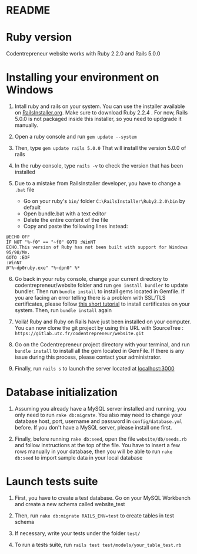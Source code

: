 # README

# Ruby version

Codentrepreneur website works with Ruby 2.2.0 and Rails 5.0.0

# Installing your environment on Windows

1. Intall ruby and rails on your system. You can use the installer available on [RailsInstaller.org](http://railsinstaller.org). 
Make sure to download Ruby 2.2.4 . 
For now, Rails 5.0.0 is not packaged inside this installer, so you need to updgrade it manually.

2. Open a ruby console and run ```gem update --system```

3. Then, type ```gem update rails 5.0.0```
That will install the version 5.0.0 of rails

4. In the ruby console, type ```rails -v``` to check the version that has been installed

5. Due to a mistake from RailsInstaller developer, you have to change a ```.bat``` file
	* Go on your ruby's ```bin/``` folder ```C:\RailsInstaller\Ruby2.2.0\bin``` by default
	* Open bundle.bat with a text editor
	* Delete the entire content of the file
	* Copy and paste the following lines instead:
```
@ECHO OFF
IF NOT "%~f0" == "~f0" GOTO :WinNT
ECHO.This version of Ruby has not been built with support for Windows 95/98/Me.
GOTO :EOF
:WinNT
@"%~dp0ruby.exe" "%~dpn0" %*
```

6. Go back in your ruby console, change your current directory to codentrepreneur/website folder
and run ```gem install bundler``` to update bundler. Then run ```bundle install``` to install gems located in Gemfile.
If you are facing an error telling there is a problem with SSL/TLS certificates, please follow [this short tutorial](https://gist.github.com/fnichol/867550) to install certificates on your system. Then, run ```bundle install``` again

7. Voilà! Ruby and Ruby on Rails have just been installed on your computer.
You can now clone the git project by using this URL with SourceTree : ```https://gitlab.utc.fr/codentrepreneur/website.git```

8. Go on the Codentrepreneur project directory with your terminal, and run ```bundle install``` to install all the gem located in GemFile.
If there is any issue during this process, please contact your administrator.

9. Finally, run ```rails s``` to launch the server located at [localhost:3000](http://localhost:3000)

# Database initialization

1. Assuming you already have a MySQL server installed and running, you only need to run ```rake db:migrate```.
You also may need to change your database host, port, username and password in ```config/database.yml``` before.
If you don't have a MySQL server, please install one first.

2. Finally, before running ```rake db:seed```, open the file ```website/db/seeds.rb``` and follow instructions at the top of the file.
You have to insert a few rows manually in your database, then you will be able to run ```rake db:seed``` to import sample data in your local database

# Launch tests suite

1. First, you have to create a test database. Go on your MySQL Workbench and create a new schema called website_test

2. Then, run ```rake db:migrate RAILS_ENV=test``` to create tables in test schema

3. If necessary, write your tests under the folder ```test/```

4. To run a tests suite, run ```rails test test/models/your_table_test.rb```
